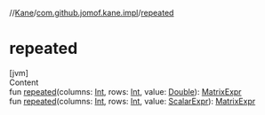 //[Kane](../index.md)/[com.github.jomof.kane.impl](index.md)/[repeated](repeated.md)



# repeated  
[jvm]  
Content  
fun [repeated](repeated.md)(columns: [Int](https://kotlinlang.org/api/latest/jvm/stdlib/kotlin/-int/index.html), rows: [Int](https://kotlinlang.org/api/latest/jvm/stdlib/kotlin/-int/index.html), value: [Double](https://kotlinlang.org/api/latest/jvm/stdlib/kotlin/-double/index.html)): [MatrixExpr](-matrix-expr/index.md)  
fun [repeated](repeated.md)(columns: [Int](https://kotlinlang.org/api/latest/jvm/stdlib/kotlin/-int/index.html), rows: [Int](https://kotlinlang.org/api/latest/jvm/stdlib/kotlin/-int/index.html), value: [ScalarExpr](-scalar-expr/index.md)): [MatrixExpr](-matrix-expr/index.md)  




